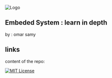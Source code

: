 
![Logo](https://zbotic.in/wp-content/uploads/2022/12/ATMEGA328P-AU-Microcontroller.jpg)

## Embeded System : learn in depth  


by : omar samy


## links

content of the repo: 

[![MIT License](https://img.shields.io/badge/c%20basic%20assignments-7A5BE2)](https://github.com/omarsamy289/ES-omar-samy/tree/main/c-assignments/c-basics)
